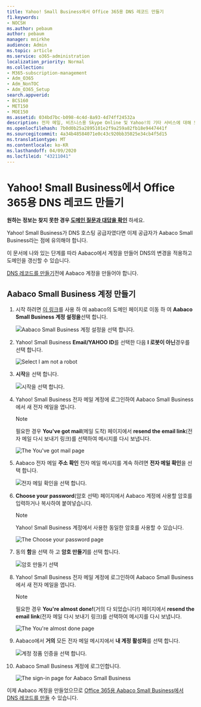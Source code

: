 ```yaml
---
title: Yahoo! Small Business에서 Office 365용 DNS 레코드 만들기
f1.keywords:
- NOCSH
ms.author: pebaum
author: pebaum
manager: mnirkhe
audience: Admin
ms.topic: article
ms.service: o365-administration
localization_priority: Normal
ms.collection:
- M365-subscription-management
- Adm_O365
- Adm_NonTOC
- Adm_O365_Setup
search.appverid:
- BCS160
- MET150
- MOE150
ms.assetid: 034bd7bc-b098-4c4d-8a93-4d74ff24532a
description: 전자 메일, 비즈니스용 Skype Online 및 Yahoo!의 기타 서비스에 대해 도메인을 확인 하 고 DNS 레코드를 설정 하는 방법을 알아봅니다. Office 365 Small Business
ms.openlocfilehash: 7b0d0b25a2895101e2f9a259a82fb18e9447441f
ms.sourcegitcommit: 4a34b48584071e0c43c920bb35025e34cb4f5d15
ms.translationtype: MT
ms.contentlocale: ko-KR
ms.lasthandoff: 04/09/2020
ms.locfileid: "43211041"
---
```

# <a name="create-dns-records-at-yahoo-small-business-for-office-365"></a>Yahoo! Small Business에서 Office 365용 DNS 레코드 만들기

 **원하는 정보는 찾지 못한 경우 [도메인 질문과 대답을 확인](../setup/domains-faq.md)** 하세요. 
  
Yahoo! Small Business가 DNS 호스팅 공급자였다면 이제 공급자가 Aabaco Small Business라는 점에 유의해야 합니다.
  
이 문서에 나와 있는 단계를 따라 Aabaco에서 계정을 만들어 DNS의 변경을 적용하고 도메인을 갱신할 수 있습니다.
  
[DNS 레코드를 만들기](../get-help-with-domains/create-dns-records-at-any-dns-hosting-provider.md)전에 Aabaco 계정을 만들어야 합니다.

  
## <a name="create-an-aabaco-small-business-account"></a>Aabaco Small Business 계정 만들기

1. 시작 하려면 [이 링크](https://www.luminate.com/services/)를 사용 하 여 aabaco의 도메인 페이지로 이동 하 여 **Aabaco Small Business 계정 설정을**선택 합니다.
    
    ![Aabaco Small Business 계정 설정을 선택 합니다.](../../media/d708f272-d42f-40a1-9aaf-d05d8cfd55cf.png)
  
2. Yahoo! Small Business **Email/YAHOO ID**를 선택한 다음 **I 로봇이 아닌**경우를 선택 합니다.
    
    ![Select I am not a robot](../../media/ded4b5dd-4e04-4baa-ae31-8426b5799151.png)
  
3. **시작**을 선택 합니다.
    
    ![시작을 선택 합니다.](../../media/6674707d-c222-4f0d-bec4-229d39ab2499.png)
  
4. Yahoo! Small Business 전자 메일 계정에 로그인하여 Aabaco Small Business에서 새 전자 메일을 엽니다.
    
    > [!NOTE]
    > 필요한 경우 **You've got mail**(메일 도착) 페이지에서 **resend the email link**(전자 메일 다시 보내기 링크)를 선택하여 메시지를 다시 보냅니다. 
  
    ![The You've got mail page](../../media/2e02fc30-6cca-40d6-bb64-131a41b4a369.png)
  
5. Aabaco 전자 메일 **주소 확인** 전자 메일 메시지를 계속 하려면 **전자 메일 확인**을 선택 합니다.
    
    ![전자 메일 확인을 선택 합니다.](../../media/eb5f5526-6f90-4a10-83a7-5249a1ebd562.png)
  
6. **Choose your password**(암호 선택) 페이지에서 Aabaco 계정에 사용할 암호를 입력하거나 복사하여 붙여넣습니다. 
    
    > [!NOTE]
    > Yahoo! Small Business 계정에서 사용한 동일한 암호를 사용할 수 있습니다. 
  
    ![The Choose your password page](../../media/cc592345-72d1-4a41-9410-a1f3345cfd1d.png)
  
7. 동의 **함**을 선택 하 고 **암호 만들기**를 선택 합니다.
    
    ![암호 만들기 선택](../../media/434aa6a3-076e-4abf-a9cf-31145786e819.png)
  
8. Yahoo! Small Business 전자 메일 계정에 로그인하여 Aabaco Small Business에서 새 전자 메일을 엽니다.
    
    > [!NOTE]
    > 필요한 경우 **You're almost done!**(거의 다 되었습니다!) 페이지에서 **resend the email link**(전자 메일 다시 보내기 링크)를 선택하여 메시지를 다시 보냅니다. 
  
    ![The You're almost done page](../../media/1a4142a3-e140-48a8-9c80-aa126ff08179.png)
  
9. Aabaco에서 **거의** 모든 전자 메일 메시지에서 **내 계정 활성화**를 선택 합니다.
    
    ![계정 정품 인증을 선택 합니다.](../../media/e76d5edc-d8ba-4d8d-872d-d916716c3618.png)
  
10. Aabaco Small Business 계정에 로그인합니다.
    
    ![The sign-in page for Aabaco Small Business](../../media/4ef3cfc3-26da-4e03-932b-9346ef217848.png)
  
이제 Aabaco 계정을 만들었으므로 [Office 365용 Aabaco Small Business에서 DNS 레코드를 만들](../get-help-with-domains/create-dns-records-at-any-dns-hosting-provider.md) 수 있습니다.
  
